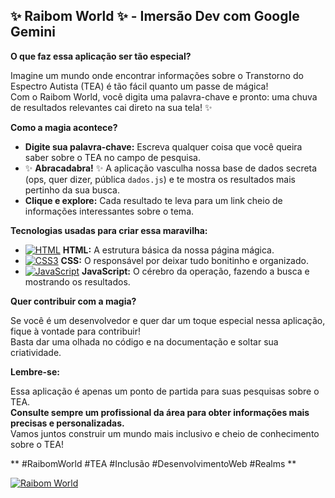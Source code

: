 ## ✨ **Raibom World** ✨ - Imersão Dev com Google Gemini

**O que faz essa aplicação ser tão especial?**

Imagine um mundo onde encontrar informações sobre o Transtorno do Espectro Autista (TEA) é tão fácil quanto um passe de mágica! ‍ <br>
Com o Raibom World, você digita uma palavra-chave e pronto: uma chuva de resultados relevantes cai direto na sua tela! ✨

**Como a magia acontece?**

* **Digite sua palavra-chave:** Escreva qualquer coisa que você queira saber sobre o TEA no campo de pesquisa.
* ✨ **Abracadabra!** ✨ A aplicação vasculha nossa base de dados secreta (ops, quer dizer, pública `dados.js`) e te mostra os resultados mais pertinho da sua busca.
* **Clique e explore:** Cada resultado te leva para um link cheio de informações interessantes sobre o tema.

**Tecnologias usadas para criar essa maravilha:**

* [![HTML](https://img.shields.io/badge/HTML5-E34F26?style=for-the-badge&logo=html5&logoColor=white)](https://developer.mozilla.org/en-US/docs/Web/HTML) **HTML:** A estrutura básica da nossa página mágica.
* [![CSS3](https://img.shields.io/badge/CSS3-157EFF?style=for-the-badge&logo=css3&logoColor=white)](https://developer.mozilla.org/en-US/docs/Web/CSS) **CSS:** O responsável por deixar tudo bonitinho e organizado.
* [![JavaScript](https://img.shields.io/badge/javascript-333333?style=for-the-badge&logo=javascript&logoColor=F7DF1E)](https://www.javascript.com/) **JavaScript:** O cérebro da operação, fazendo a busca e mostrando os resultados.

**Quer contribuir com a magia?**

Se você é um desenvolvedor e quer dar um toque especial nessa aplicação, fique à vontade para contribuir!  <br>
Basta dar uma olhada no código e na documentação e soltar sua criatividade.

**Lembre-se:**

Essa aplicação é apenas um ponto de partida para suas pesquisas sobre o TEA. <br>
**Consulte sempre um profissional da área para obter informações mais precisas e personalizadas.** <br>
Vamos juntos construir um mundo mais inclusivo e cheio de conhecimento sobre o TEA!

** #RaibomWorld #TEA #Inclusão #DesenvolvimentoWeb #Realms **

[![Raibom World](https://img.shields.io/badge/Raibow%20World-%23bc57cd?style=for-the-badge&logoColor=%23190681)](https://raibow-world.vercel.app)

